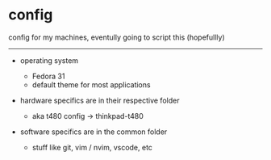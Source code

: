 # config
config for my machines, eventully going to script this (hopefullly)

---
- operating system
    - Fedora 31
    - default theme for most applications

- hardware specifics are in their respective folder
    - aka t480 config -> thinkpad-t480

- software specifics are in the common folder
    - stuff like git, vim / nvim, vscode, etc
